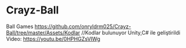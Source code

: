 # Crayz-Ball
Ball Games
https://github.com/onryldrm025/Crayz-Ball/tree/master/Assets/Kodlar //Kodlar bulunuyor
Unity,C# ile geliştirildi
Video: https://youtu.be/0HPHGZsVIWg
